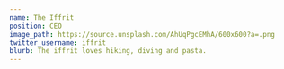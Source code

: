 ```yaml
---
name: The Iffrit
position: CEO
image_path: https://source.unsplash.com/AhUqPgcEMhA/600x600?a=.png
twitter_username: iffrit
blurb: The iffrit loves hiking, diving and pasta.
---
```

